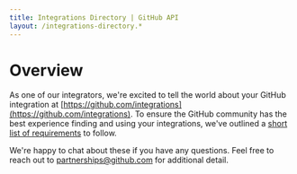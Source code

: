 ```yaml
---
title: Integrations Directory | GitHub API
layout: /integrations-directory.*
---
```


# Overview

As one of our integrators, we're excited to tell the world about your GitHub integration at [https://github.com/integrations](https://github.com/integrations). To ensure the GitHub community has the best experience finding and using your integrations, we've outlined a [short list of requirements](/integrations-directory/getting-listed/) to follow.

We're happy to chat about these if you have any questions. Feel free to reach out to [partnerships@github.com](mailto:partnerships@github.com) for additional detail.
